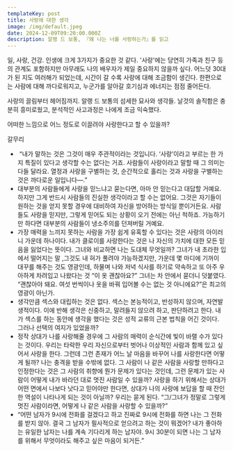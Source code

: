 ```yaml
---
templateKey: post
title: 사랑에 대한 생각
image: /img/default.jpeg
date: 2024-12-09T09:20:00.000Z
description: 알랭 드 보통, 『왜 나는 너를 사랑하는가』를 읽고
---
```

일, 사랑, 건강. 인생에 크게 3가지가 중요한 것 같다. '사랑'에는 당연히 가족과 친구 등의 관계도 포함하지만 아무래도 나의 배우자가 제일 중요하지 않을까 싶다. 어느덧 30대가 된 지도 여러해가 되었는데, 시간이 갈 수록 사랑에 대해 조금함이 생긴다.  한편으로는 사람에 대해 까다로워지고, 누군가를 알아갈 호기심과 에너지는 점점 줄어든다. 

사랑의 끌림부터 헤어짐까지. 알랭 드 보통의 섬세한 묘사와 생각들. 날것의 솔직함은 충분히 흥미로웠고, 분석적인 사고과정은 나에게 조금 익숙했다. 

어떠한 느낌으로 어느 정도로 이끌려야 사랑한다고 할 수 있을까?


갈무리
-  “내가 말하는 것은 그것이 매우 주관적이라는 것입니다. ‘사랑’이라고 부르는 한 가지 특질이 있다고 생각할 수는 없다는 거죠. 사람들이 사랑이라고 말할 때 그 의미는 다들 달라요. 열정과 사랑을 구별하는 것, 순간적으로 홀리는 것과 사랑을 구별하는 것은 까다로운 일입니다―.”
- 대부분의 사람들에게 사랑을 믿느냐고 묻는다면, 아마 안 믿는다고 대답할 거예요. 하지만 그게 반드시 사람들의 진실한 생각이라고 할 수는 없어요. 그것은 자기들이 원하는 것을 얻지 못할 경우에 대비하여 자신을 방어하는 방식일 뿐이거든요. 사람들도 사랑을 믿지만, 그렇게 믿어도 되는 상황이 오기 전에는 아닌 척하죠. 가능하기만 하다면 대부분의 사람들이 냉소주의를 던져버릴 거예요.
- 가장 매력을 느끼지 못하는 사람을 가장 쉽게 유혹할 수 있다는 것은 사랑의 아이러니 가운데 하나이다. 내가 클로이를 사랑한다는 것은 나 자신의 가치에 대한 모든 믿음을 잃었다는 뜻이다. 그녀와 비교하면 나는 도대체 무엇일까? 그녀가 내 초라한 입에서 떨어지는 말 ,그것도 내 혀가 풀려야 가능하겠지만, 가운데 몇 마디에 기꺼이 대꾸를 해주는 것도 영광인데, 하물며 나와 저녁 식사를 하기로 약속하고 또 아주 우아하게 차려입고 나왔다는 것 “이 옷 괜찮아요?” 그녀는 차 안에서 묻더니 덧붙였다. “괜찮아야 돼요. 여섯 번씩이나 옷을 바꿔 입어볼 수는 없는 것 아니에요?”은 최고의 영광이 아닌가.
- 생각만큼 섹스와 대립하는 것은 없다. 섹스는 본능적이고, 반성하지 않으며, 자연발생적이다. 이에 반해 생각은 신중하고, 말려들지 않으려 하고, 판단하려고 한다. 내가 섹스를 하는 동안에 생각을 했다는 것은 성적 교류의 근본 법칙을 어긴 것이다. 그러나 선택의 여지가 있었을까?
- 정작 상대가 나를 사랑해줄 경우에 그 사람의 매력이 순식간에 빛이 바랠 수가 있다는 것이다. 우리는 타락한 우리 자신으로부터 벗어나 이상적인 사람과 함께 있고 싶어서 사랑을 한다. 그런데 그런 존재가 어느 날 마음을 바꾸어 나를 사랑한다면 어떻게 될까? 나는 충격을 받을 수밖에 없다. 그 사람이 나 같은 사람을 사랑할 만하다고 인정한다는 것은 그 사람의 취향에 뭔가 문제가 있다는 것인데, 그런 문제가 있는 사람이 어떻게 내가 바라던 대로 멋진 사람일 수 있을까? 사랑을 하기 위해서는 상대가 어떤 면에서 나보다 낫다고 믿어야만 한다면, 상대가 나의 사랑에 보답을 할 때 잔인한 역설이 나타나게 되는 것이 아닐까? 우리는 묻게 된다. “그/그녀가 정말로 그렇게 멋진 사람이라면, 어떻게 나 같은 사람을 사랑할 수 있을까?”
- “어떤 남자가 9시에 전화를 걸겠다고 하고 진짜로 9시에 전화를 하면 나는 그 전화를 받지 않아. 결국 그 남자가 필사적으로 얻으려고 하는 것이 뭐겠어? 내가 좋아하는 유일한 남자는 나를 계속 기다리게 하는 남자야. 9시 30분이 되면 나는 그 남자를 위해서 무엇이라도 해주고 싶은 마음이 되거든.”
